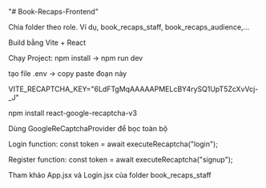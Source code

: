 "# Book-Recaps-Frontend" 

Chia folder theo role.
Ví dụ, book_recaps_staff, book_recaps_audience,...

Build bằng Vite + React

Chạy Project: npm install -> npm run dev

tạo file .env -> copy paste đoạn này

VITE_RECAPTCHA_KEY="6LdFTgMqAAAAAPMELcBY4rySQ1UpT5ZcXvVcj-_J"

npm install react-google-recaptcha-v3

Dùng GoogleReCaptchaProvider để bọc toàn bộ <App />

Login function: const token = await executeRecaptcha("login");

Register function: const token = await executeRecaptcha("signup");

Tham khảo App.jsx và Login.jsx của folder book_recaps_staff 


